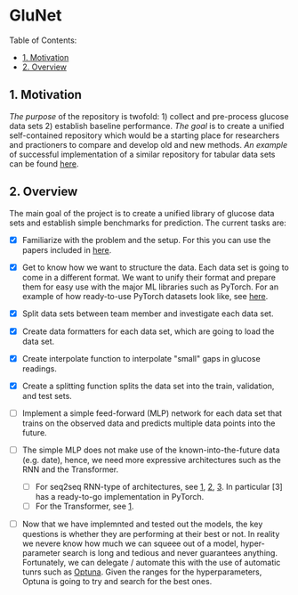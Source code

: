 # GluNet

Table of Contents:

- [1. Motivation](#1-motivation)
- [2. Overview](#2-overview)

## 1. Motivation

*The purpose* of the repository is twofold: 1) collect and pre-process glucose data sets 2) establish baseline performance. *The goal* is to create a unified self-contained repository which would be a starting place for researchers and practioners to compare and develop old and new methods. *An example* of successful implementation of a similar repository for tabular data sets can be found [here](https://github.com/Yura52/tabular-dl-revisiting-models).

## 2. Overview

The main goal of the project is to create a unified library of glucose data sets and establish simple benchmarks for prediction. The current tasks are:

- [x] Familiarize with the problem and the setup. For this you can use the papers included in [here](./papers).
- [x] Get to know how we want to structure the data. Each data set is going to come in a different format. We want to unify their format and prepare them for easy use with the major ML libraries such as PyTorch. For an example of how ready-to-use PyTorch datasets look like, see [here](./example_dataset/). 
- [x] Split data sets between team member and investigate each data set.
- [x] Create data formatters for each data set, which are going to load the data set.
- [x] Create interpolate function to interpolate "small" gaps in glucose readings.
- [x] Create a splitting function splits the data set into the train, validation, and test sets.
- [ ] Implement a simple feed-forward (MLP) network for each data set that trains on the observed data and predicts multiple data points into the future. 
- [ ] The simple MLP does not make use of the known-into-the-future data (e.g. date), hence, we need more expressive architectures such as the RNN and the Transformer.
    - [ ] For seq2seq RNN-type of architectures, see [1](https://stanford.edu/~shervine/teaching/cs-230/cheatsheet-recurrent-neural-networks), [2](https://wandb.ai/ayush-thakur/dl-question-bank/reports/LSTM-RNN-in-Keras-Examples-of-One-to-Many-Many-to-One-Many-to-Many---VmlldzoyMDIzOTM), [3](https://github.com/lkulowski/LSTM_encoder_decoder). In particular [3] has a ready-to-go implementation in PyTorch.
    - [ ] For the Transformer, see [1](https://jalammar.github.io/illustrated-transformer/). 
- [ ] Now that we have implemnted and tested out the models, the key questions is whether they are performing at their best or not. In reality we nevere know how much we can squeee out of a model, hyper-parameter search is long and tedious and never guarantees anything. Fortunately, we can delegate / automate this with the use of automatic tunrs such as [Optuna](https://optuna.org/). Given the ranges for the hyperparameters, Optuna is going to try and search for the best ones.


